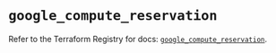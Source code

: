 # `google_compute_reservation`

Refer to the Terraform Registry for docs: [`google_compute_reservation`](https://registry.terraform.io/providers/hashicorp/google/6.15.0/docs/resources/compute_reservation).

